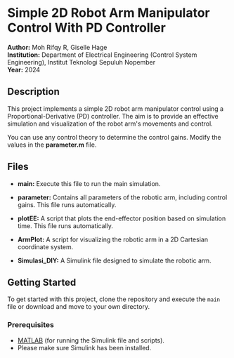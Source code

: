 # Simple 2D Robot Arm Manipulator Control With PD Controller

**Author:** Moh Rifqy R, Giselle Hage  
**Institution:** Department of Electrical Engineering (Control System Engineering), Institut Teknologi Sepuluh Nopember  
**Year:** 2024

## Description

This project implements a simple 2D robot arm manipulator control using a Proportional-Derivative (PD) controller. The aim is to provide an effective simulation and visualization of the robot arm's movements and control.

You can use any control theory to determine the control gains. Modify the values in the **parameter.m** file.

## Files

- **main:** Execute this file to run the main simulation.
  
- **parameter:** Contains all parameters of the robotic arm, including control gains. This file runs automatically.
  
- **plotEE:** A script that plots the end-effector position based on simulation time. This file runs automatically.
  
- **ArmPlot:** A script for visualizing the robotic arm in a 2D Cartesian coordinate system.
  
- **Simulasi_DIY:** A Simulink file designed to simulate the robotic arm.

## Getting Started

To get started with this project, clone the repository and execute the `main` file or download and move to your own directory.

### Prerequisites

- [MATLAB](https://www.mathworks.com/products/matlab.html) (for running the Simulink file and scripts).
- Please make sure Simulink has been installed.
